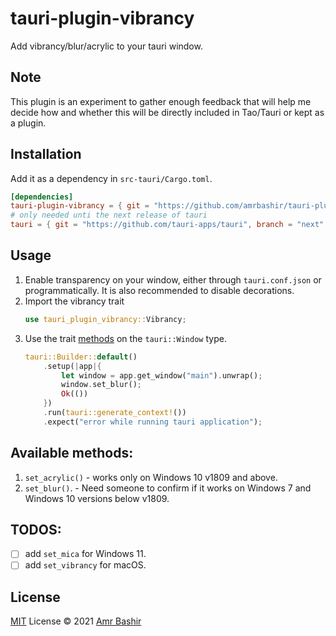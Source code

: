 # tauri-plugin-vibrancy
Add vibrancy/blur/acrylic to your tauri window.

## Note
This plugin is an experiment to gather enough feedback that will help me decide how and whether this will be directly included in Tao/Tauri or kept as a plugin.

## Installation
Add it as a dependency in `src-tauri/Cargo.toml`.
```toml
[dependencies]
tauri-plugin-vibrancy = { git = "https://github.com/amrbashir/tauri-plugin-vibrancy" }
# only needed unti the next release of tauri
tauri = { git = "https://github.com/tauri-apps/tauri", branch = "next" }
```

## Usage
1. Enable transparency on your window, either through `tauri.conf.json` or programmatically. It is also recommended to disable decorations.
2. Import the vibrancy trait
    ```rs
    use tauri_plugin_vibrancy::Vibrancy;
    ```
3. Use the trait [methods](src/lib.rs) on the `tauri::Window` type.
    ```rs
    tauri::Builder::default()
        .setup(|app|{
            let window = app.get_window("main").unwrap();
            window.set_blur();
            Ok(())
        })
        .run(tauri::generate_context!())
        .expect("error while running tauri application");
    ```

## Available methods:
1. `set_acrylic()` - works only on Windows 10 v1809 and above.
2. `set_blur()`. - Need someone to confirm if it works on Windows 7 and Windows 10 versions below v1809.

## TODOS:
- [ ] add `set_mica` for Windows 11.
- [ ] add `set_vibrancy` for macOS.

## License
[MIT](./LICENSE) License © 2021 [Amr Bashir](https://github.com/amrbashir)

